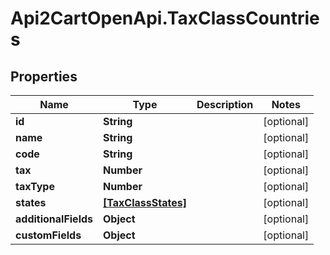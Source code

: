 # Api2CartOpenApi.TaxClassCountries

## Properties

Name | Type | Description | Notes
------------ | ------------- | ------------- | -------------
**id** | **String** |  | [optional] 
**name** | **String** |  | [optional] 
**code** | **String** |  | [optional] 
**tax** | **Number** |  | [optional] 
**taxType** | **Number** |  | [optional] 
**states** | [**[TaxClassStates]**](TaxClassStates.md) |  | [optional] 
**additionalFields** | **Object** |  | [optional] 
**customFields** | **Object** |  | [optional] 


